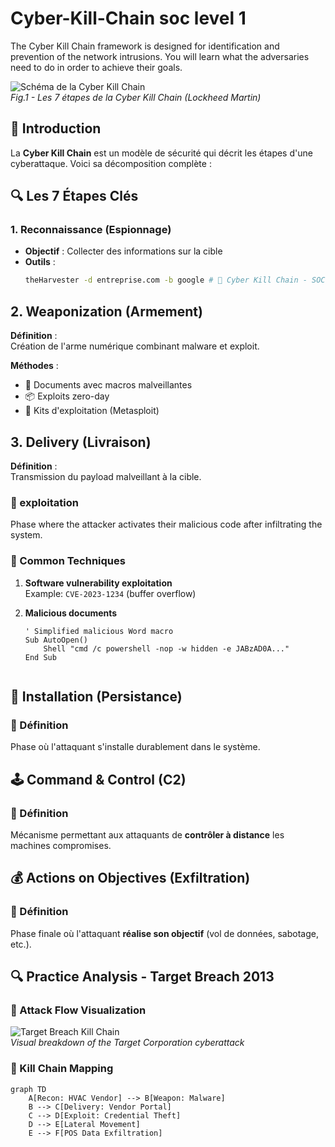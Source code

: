 # Cyber-Kill-Chain soc level 1 
The Cyber Kill Chain framework is designed for identification and prevention of the network intrusions. You will learn what the adversaries need to do in order to achieve their goals.
<!-- SCREENSHOT 1 - HEADER -->
![Schéma de la Cyber Kill Chain](images/cyberkillchain.png)  
*Fig.1 - Les 7 étapes de la Cyber Kill Chain (Lockheed Martin)*

## 📌 Introduction
La **Cyber Kill Chain** est un modèle de sécurité qui décrit les étapes d'une cyberattaque. Voici sa décomposition complète :

## 🔍 Les 7 Étapes Clés

### 1. Reconnaissance (Espionnage)
- **Objectif** : Collecter des informations sur la cible
- **Outils** : 
  ```bash
  theHarvester -d entreprise.com -b google # 🔗 Cyber Kill Chain - SOC Level 1 Path

## 2. Weaponization (Armement)
**Définition** :  
Création de l'arme numérique combinant malware et exploit.

**Méthodes** :
- 💾 Documents avec macros malveillantes
- 📦 Exploits zero-day
- 🧩 Kits d'exploitation (Metasploit)

## 3. Delivery (Livraison)
**Définition** :  
Transmission du payload malveillant à la cible.


### 🎯  exploitation
Phase where the attacker activates their malicious code after infiltrating the system.

### 🔧 Common Techniques  
1. **Software vulnerability exploitation**  
   Example: `CVE-2023-1234` (buffer overflow)

2. **Malicious documents**  
   ```vba
   ' Simplified malicious Word macro
   Sub AutoOpen()
       Shell "cmd /c powershell -nop -w hidden -e JABzAD0A..."
   End Sub

   
 ## 🔐 Installation (Persistance)

### 🎯 Définition
Phase où l'attaquant s'installe durablement dans le système.

## 🕹️ Command & Control (C2)

### 🔌 Définition
Mécanisme permettant aux attaquants de **contrôler à distance** les machines compromises.

## 💰 Actions on Objectives (Exfiltration)

### 🎯 Définition
Phase finale où l'attaquant **réalise son objectif** (vol de données, sabotage, etc.).
## 🔍 Practice Analysis - Target Breach 2013

### 📸 Attack Flow Visualization
![Target Breach Kill Chain](images/target_attack.png)  
*Visual breakdown of the Target Corporation cyberattack*

### 🔗 Kill Chain Mapping
```mermaid
graph TD
    A[Recon: HVAC Vendor] --> B[Weapon: Malware]
    B --> C[Delivery: Vendor Portal]
    C --> D[Exploit: Credential Theft]
    D --> E[Lateral Movement]
    E --> F[POS Data Exfiltration]
